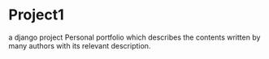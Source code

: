 # Project1
a django project
Personal portfolio which describes the contents written by many authors with its relevant description.
